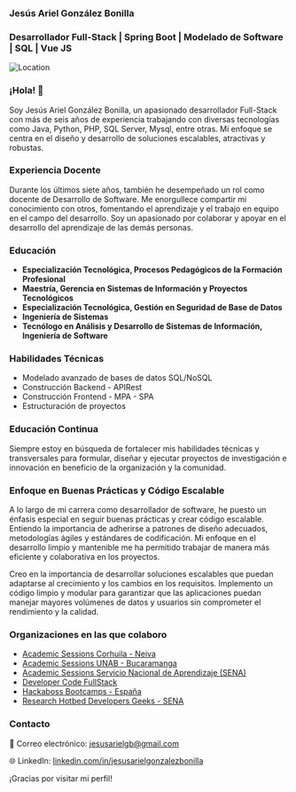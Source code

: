 ### Jesús Ariel González Bonilla
### Desarrollador Full-Stack | Spring Boot | Modelado de Software | SQL | Vue JS

![Location](https://img.shields.io/badge/Location-Neiva,%20Huila,%20Colombia-blue)

### ¡Hola! 👋

Soy Jesús Ariel González Bonilla, un apasionado desarrollador Full-Stack con más de seis años de experiencia trabajando con diversas tecnologías como Java, Python, PHP, SQL Server, Mysql, entre otras. Mi enfoque se centra en el diseño y desarrollo de soluciones escalables, atractivas y robustas.

### Experiencia Docente

Durante los últimos siete años, también he desempeñado un rol como docente de Desarrollo de Software. Me enorgullece compartir mi conocimiento con otros, fomentando el aprendizaje y el trabajo en equipo en el campo del desarrollo. Soy un apasionado por colaborar y apoyar en el desarrollo del aprendizaje de las demás personas.

### Educación

- **Especialización Tecnológica, Procesos Pedagógicos de la Formación Profesional**
- **Maestría, Gerencia en Sistemas de Información y Proyectos Tecnológicos**
- **Especialización Tecnológica, Gestión en Seguridad de Base de Datos**
- **Ingeniería de Sistemas**
- **Tecnólogo en Análisis y Desarrollo de Sistemas de Información, Ingeniería de Software**

### Habilidades Técnicas

- Modelado avanzado de bases de datos SQL/NoSQL
- Construcción Backend - APIRest
- Construcción Frontend - MPA - SPA
- Estructuración de proyectos

### Educación Continua

Siempre estoy en búsqueda de fortalecer mis habilidades técnicas y transversales para formular, diseñar y ejecutar proyectos de investigación e innovación en beneficio de la organización y la comunidad.

### Enfoque en Buenas Prácticas y Código Escalable

A lo largo de mi carrera como desarrollador de software, he puesto un énfasis especial en seguir buenas prácticas y crear código escalable. Entiendo la importancia de adherirse a patrones de diseño adecuados, metodologías ágiles y estándares de codificación. Mi enfoque en el desarrollo limpio y mantenible me ha permitido trabajar de manera más eficiente y colaborativa en los proyectos.

Creo en la importancia de desarrollar soluciones escalables que puedan adaptarse al crecimiento y los cambios en los requisitos. Implemento un código limpio y modular para garantizar que las aplicaciones puedan manejar mayores volúmenes de datos y usuarios sin comprometer el rendimiento y la calidad.

### Organizaciones en las que colaboro

- [Academic Sessions Corhuila - Neiva](https://github.com/Corhuila)
- [Academic Sessions UNAB - Bucaramanga](https://github.com/UNAB)
- [Academic Sessions Servicio Nacional de Aprendizaje (SENA)](https://github.com/ServicioNacionalAprendizaje)
- [Developer Code FullStack](https://github.com/DeveloperCode-FullStack)
- [Hackaboss Bootcamps - España](https://github.com/hackaboss-bootcamps)
- [Research Hotbed Developers Geeks - SENA](https://github.com/developers-geeks)


### Contacto

📧 Correo electrónico: [jesusarielgb@gmail.com](mailto:jesusarielgb@gmail.com)

🌐 LinkedIn: [linkedin.com/in/jesusarielgonzalezbonilla](https://www.linkedin.com/in/jesusarielgonzalezbonilla)

¡Gracias por visitar mi perfil! 
